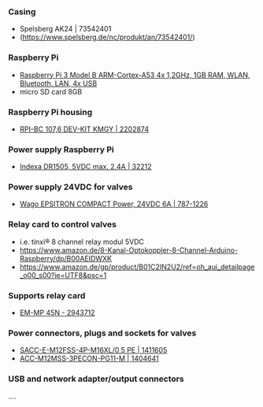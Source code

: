 ### Casing
* Spelsberg AK24 | 73542401
* (https://www.spelsberg.de/nc/produkt/an/73542401/)

### Raspberry Pi
* [Raspberry Pi 3 Model B ARM-Cortex-A53 4x 1,2GHz, 1GB RAM, WLAN, Bluetooth, LAN, 4x USB](https://www.amazon.de/Raspberry-Pi-Model-ARM-Cortex-A53-Bluetooth/dp/B01CD5VC92)
* micro SD card 8GB

### Raspberry Pi housing
* [RPI-BC 107,6 DEV-KIT KMGY | 2202874](https://www.phoenixcontact.com/online/portal/de?uri=pxc-oc-itemdetail:pid=2202874&library=dede&tab=1)

### Power supply Raspberry Pi
* [Indexa DR1505,  5VDC  max. 2,4A | 32212](https://www.indexa.de/w2/datenblatt/32212_datenblatt.pdf)

### Power supply 24VDC for valves
* [Wago EPSITRON COMPACT Power, 24VDC 6A | 787-1226](https://www.wago.com/de/stromversorgungen/primaer-getaktete-stromversorgung/p/787-1226)

### Relay card to control valves
* i.e. tinxi® 8 channel relay modul 5VDC
* https://www.amazon.de/8-Kanal-Optokoppler-8-Channel-Arduino-Raspberry/dp/B00AEIDWXK
* https://www.amazon.de/gp/product/B01C2IN2U2/ref=oh_aui_detailpage_o00_s00?ie=UTF8&psc=1

### Supports relay card
* [EM-MP 45N - 2943712](https://phoenixcontact.de/online/portal/de/?uri=pxc-oc-itemdetail:pid=2943712&library=usen&pcck=P-01-13-01-01&tab=1&selectedCategory=ALL)

### Power connectors, plugs and sockets for valves
* [SACC-E-M12FSS-4P-M16XL/0,5 PE | 1411605](https://www.phoenixcontact.com/online/portal/de?uri=pxc-oc-itemdetail:pid=1411605&library=dede&tab=1)
* [ACC-M12MSS-3PECON-PG11-M | 1404641](https://phoenixcontact.de/online/portal/de/?uri=pxc-oc-itemdetail:pid=1404641&library=usen&pcck=P-20-07-06-01&tab=2&selectedCategory=ALL)

### USB and network adapter/output connectors
....

